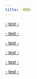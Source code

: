 ```yaml
---
title: -相册-
---
```

<div class="gallery-wrapper test">
	<div class="col-lg-4 col-md-6 col-sm-12 gallery-box">
		<a href="./sample" class="gallery-item" data-aos="zoom-in-up">
			<div class="gallery-cover-box" style="background-image: url(img/sample.jpg);">
			</div>
			<p class="gallery-name">
				- test -
			</p>
		</a>
	</div>
		<div class="col-lg-4 col-md-6 col-sm-12 gallery-box">
		<a href="./sample" class="gallery-item" data-aos="zoom-in-up">
			<div class="gallery-cover-box" style="background-image: url(img/sample.jpg);">
			</div>
			<p class="gallery-name">
				- test -
			</p>
		</a>
	</div>
		<div class="col-lg-4 col-md-6 col-sm-12 gallery-box">
		<a href="./sample" class="gallery-item" data-aos="zoom-in-up">
			<div class="gallery-cover-box" style="background-image: url(img/sample.jpg);">
			</div>
			<p class="gallery-name">
				- test -
			</p>
		</a>
	</div>
		<div class="col-lg-4 col-md-6 col-sm-12 gallery-box">
		<a href="./sample" class="gallery-item" data-aos="zoom-in-up">
			<div class="gallery-cover-box" style="background-image: url(img/sample.jpg);">
			</div>
			<p class="gallery-name">
				- test -
			</p>
		</a>
	</div>
		<div class="col-lg-4 col-md-6 col-sm-12 gallery-box">
		<a href="./sample" class="gallery-item" data-aos="zoom-in-up">
			<div class="gallery-cover-box" style="background-image: url(img/sample.jpg);">
			</div>
			<p class="gallery-name">
				- test -
			</p>
		</a>
	</div>
		<div class="col-lg-4 col-md-6 col-sm-12 gallery-box">
		<a href="./sample" class="gallery-item" data-aos="zoom-in-up">
			<div class="gallery-cover-box" style="background-image: url(img/sample.jpg);">
			</div>
			<p class="gallery-name">
				- test -
			</p>
		</a>
	</div>
</div>